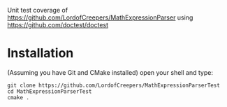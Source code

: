 Unit test coverage of https://github.com/LordofCreepers/MathExpressionParser using https://github.com/doctest/doctest

# Installation
(Assuming you have Git and CMake installed) open your shell and type:
```
git clone https://github.com/LordofCreepers/MathExpressionParserTest
cd MathExpressionParserTest
cmake .
```